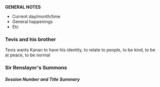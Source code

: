 **GENERAL NOTES**
- Current day/month/time
- General happenings
- Etc

### Tevis and his brother
Tevis wants Kanan to have his identity, to relate to people, to be kind, to be at peace, to be normal
### Sir Renslayer's Summons
##### Session *Number and Title* Summary